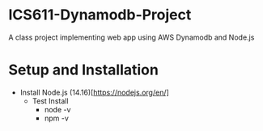 # ICS611-Dynamodb-Project
A class project implementing web app using AWS Dynamodb and Node.js


# Setup and Installation
* Install Node.js (14.16)[https://nodejs.org/en/]
    * Test Install
        * node -v
        * npm -v
